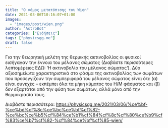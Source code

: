 ```yaml
---
title: "Ο νόμος μετατόπισης του Wien"
date: 2021-03-06T10:16:07+01:00
images:
  - "images/post/wien.png"
author: "AstroBot"
categories: ["Ειδήσεις"]
tags: ["physicsgg.me"]
draft: false
---
```


Για την θεωρητική μελέτη της θερμικής ακτινοβολίας οι φυσικοί εισήγαγαν την έννοια του μέλανος σώματος (Διαβάστε περισσότερες λεπτομέρειες ΕΔΩ: ‘Η ακτινοβολία του μέλανος σώματος‘). Δύο αξιοσημείωτα χαρακτηριστικά στο φάσμα της ακτινοβολίας των σωμάτων που προσεγγίζουν την συμπεριφορά του μέλανος σώματος είναι ότι: (α) είναι συνεχές – εκπέμπει όλα τα μήκη κύματος του Η/Μ φάσματος και (β) δεν εξαρτάται από την φύση των σωμάτων, αλλά μόνο από την θερμοκρασία τους.

Διαβάστε περισσότερα: https://physicsgg.me/2021/03/06/%ce%bf-%ce%bd%cf%8c%ce%bc%ce%bf%cf%82-%ce%bc%ce%b5%cf%84%ce%b1%cf%84%cf%8c%cf%80%ce%b9%cf%83%ce%b7%cf%82-%cf%84%ce%bf%cf%85-wien/
